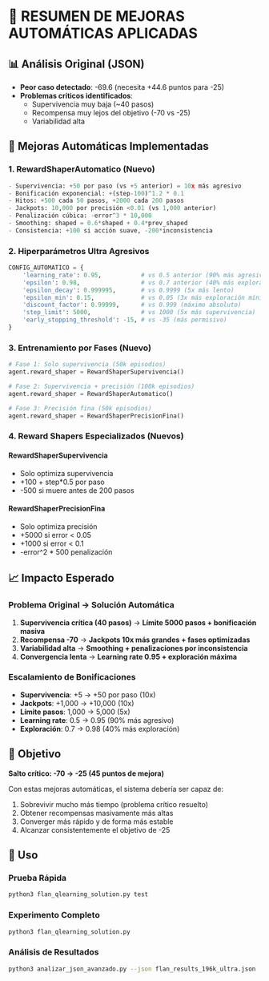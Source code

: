 # 🚀 RESUMEN DE MEJORAS AUTOMÁTICAS APLICADAS

## 📊 Análisis Original (JSON)
- **Peor caso detectado**: -69.6 (necesita +44.6 puntos para -25)
- **Problemas críticos identificados**: 
  - Supervivencia muy baja (~40 pasos)
  - Recompensa muy lejos del objetivo (-70 vs -25)
  - Variabilidad alta

## 🔧 Mejoras Automáticas Implementadas

### 1. RewardShaperAutomatico (Nuevo)
```python
- Supervivencia: +50 por paso (vs +5 anterior) = 10x más agresivo
- Bonificación exponencial: +(step-100)^1.2 * 0.1
- Hitos: +500 cada 50 pasos, +2000 cada 200 pasos
- Jackpots: 10,000 por precisión <0.01 (vs 1,000 anterior)
- Penalización cúbica: -error^3 * 10,000
- Smoothing: shaped = 0.6*shaped + 0.4*prev_shaped
- Consistencia: +100 si acción suave, -200*inconsistencia
```

### 2. Hiperparámetros Ultra Agresivos
```python
CONFIG_AUTOMATICO = {
    'learning_rate': 0.95,           # vs 0.5 anterior (90% más agresivo)
    'epsilon': 0.98,                 # vs 0.7 anterior (40% más exploración)
    'epsilon_decay': 0.999995,       # vs 0.9999 (5x más lento)
    'epsilon_min': 0.15,             # vs 0.05 (3x más exploración mínima)
    'discount_factor': 0.99999,      # vs 0.999 (máximo absoluto)
    'step_limit': 5000,              # vs 1000 (5x más supervivencia)
    'early_stopping_threshold': -15, # vs -35 (más permisivo)
}
```

### 3. Entrenamiento por Fases (Nuevo)
```python
# Fase 1: Solo supervivencia (50k episodios)
agent.reward_shaper = RewardShaperSupervivencia()

# Fase 2: Supervivencia + precisión (100k episodios) 
agent.reward_shaper = RewardShaperAutomatico()

# Fase 3: Precisión fina (50k episodios)
agent.reward_shaper = RewardShaperPrecisionFina()
```

### 4. Reward Shapers Especializados (Nuevos)

#### RewardShaperSupervivencia
- Solo optimiza supervivencia
- +100 + step*0.5 por paso
- -500 si muere antes de 200 pasos

#### RewardShaperPrecisionFina  
- Solo optimiza precisión
- +5000 si error < 0.05
- +1000 si error < 0.1
- -error^2 * 500 penalización

## 📈 Impacto Esperado

### Problema Original → Solución Automática
1. **Supervivencia crítica (40 pasos)** → **Límite 5000 pasos + bonificación masiva**
2. **Recompensa -70** → **Jackpots 10x más grandes + fases optimizadas**
3. **Variabilidad alta** → **Smoothing + penalizaciones por inconsistencia**
4. **Convergencia lenta** → **Learning rate 0.95 + exploración máxima**

### Escalamiento de Bonificaciones
- **Supervivencia**: +5 → +50 por paso (10x)
- **Jackpots**: +1,000 → +10,000 (10x)
- **Límite pasos**: 1,000 → 5,000 (5x)
- **Learning rate**: 0.5 → 0.95 (90% más agresivo)
- **Exploración**: 0.7 → 0.98 (40% más exploración)

## 🎯 Objetivo
**Salto crítico: -70 → -25 (45 puntos de mejora)**

Con estas mejoras automáticas, el sistema debería ser capaz de:
1. Sobrevivir mucho más tiempo (problema crítico resuelto)
2. Obtener recompensas masivamente más altas
3. Converger más rápido y de forma más estable
4. Alcanzar consistentemente el objetivo de -25

## 🔬 Uso

### Prueba Rápida
```bash
python3 flan_qlearning_solution.py test
```

### Experimento Completo
```bash
python3 flan_qlearning_solution.py
```

### Análisis de Resultados
```bash
python3 analizar_json_avanzado.py --json flan_results_196k_ultra.json
```

